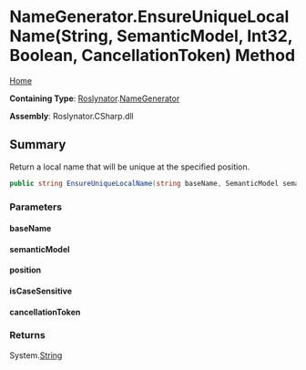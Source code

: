 <a name="_Top"></a>

# NameGenerator\.EnsureUniqueLocalName\(String, SemanticModel, Int32, Boolean, CancellationToken\) Method

[Home](../../../README.md#_Top)

**Containing Type**: [Roslynator](../../README.md#_Top)\.[NameGenerator](../README.md#_Top)

**Assembly**: Roslynator\.CSharp\.dll

## Summary

Return a local name that will be unique at the specified position\.

```csharp
public string EnsureUniqueLocalName(string baseName, SemanticModel semanticModel, int position, bool isCaseSensitive = true, CancellationToken cancellationToken = default(CancellationToken))
```

### Parameters

#### baseName

#### semanticModel

#### position

#### isCaseSensitive

#### cancellationToken

### Returns

System\.[String](https://docs.microsoft.com/en-us/dotnet/api/system.string)

